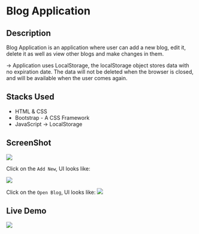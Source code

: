 # Blog Application

## Description
Blog Application is an application where user can add a new blog, edit it, delete it as well as view other blogs and make changes in them. 

-> Application uses LocalStorage, the localStorage object stores data with no expiration date. The data will not be deleted when the browser is closed, and will be available when the user comes again.

## Stacks Used
* HTML & CSS
* Bootstrap - A CSS Framework
* JavaScript -> LocalStorage


## ScreenShot

<img src="https://github.com/khushi-purwar/Web-dev-mini-projects/blob/lgm21/Blog%20Application/Screenshots/ss1.png" />

Click on the `Add New`, UI looks like:

<img src="https://github.com/khushi-purwar/Web-dev-mini-projects/blob/lgm21/Blog%20Application/Screenshots/ss2.png" />

Click on the `Open Blog`, UI looks like:
<img src="https://github.com/khushi-purwar/Web-dev-mini-projects/blob/lgm21/Blog%20Application/Screenshots/ss3.png" />

## Live Demo

<img src="https://github.com/khushi-purwar/Web-dev-mini-projects/blob/lgm21/Blog%20Application/Screenshots/demo.gif" />
